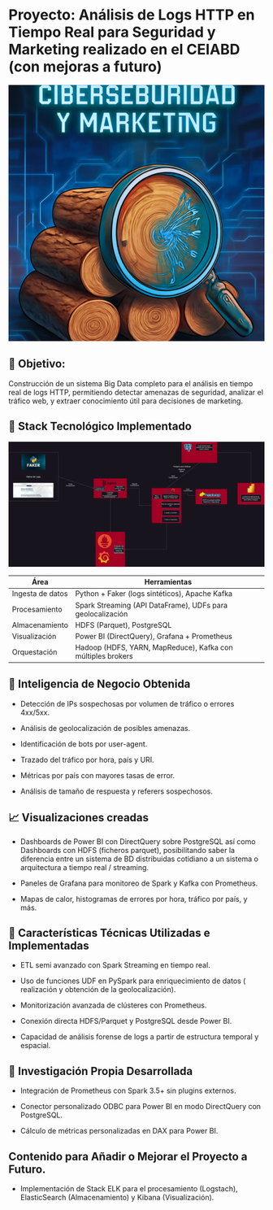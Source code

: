 # Proyecto: Análisis de Logs HTTP en Tiempo Real para Seguridad y Marketing realizado en el CEIABD (con mejoras a futuro)

![Portada](img/cover.jpg)

## 🎯 Objetivo:

Construcción de un sistema Big Data completo para el análisis en tiempo real de logs HTTP, permitiendo detectar amenazas de seguridad, analizar el tráfico web, y extraer conocimiento útil para decisiones de marketing.

## 🧱 Stack Tecnológico Implementado

![Stack](img/ESQUEMA.png)

| Área             | Herramientas                                                |
| ---------------- | ----------------------------------------------------------- |
| Ingesta de datos | Python + Faker (logs sintéticos), Apache Kafka              |
| Procesamiento    | Spark Streaming (API DataFrame), UDFs para geolocalización  |
| Almacenamiento   | HDFS (Parquet), PostgreSQL                                  |
| Visualización    | Power BI (DirectQuery), Grafana + Prometheus                |
| Orquestación     | Hadoop (HDFS, YARN, MapReduce), Kafka con múltiples brokers |


## 🧠 Inteligencia de Negocio Obtenida

- Detección de IPs sospechosas por volumen de tráfico o errores 4xx/5xx.

- Análisis de geolocalización de posibles amenazas.

- Identificación de bots por user-agent.

- Trazado del tráfico por hora, país y URI.

- Métricas por país con mayores tasas de error.

- Análisis de tamaño de respuesta y referers sospechosos.

## 📈 Visualizaciones creadas

- Dashboards de Power BI con DirectQuery sobre PostgreSQL así como Dashboards con HDFS (ficheros parquet), posibilitando saber la diferencia entre un sistema de BD distribuidas cotidiano a un sistema o arquitectura a tiempo real / streaming.

- Paneles de Grafana para monitoreo de Spark y Kafka con Prometheus.

- Mapas de calor, histogramas de errores por hora, tráfico por país, y más.

## 🚀 Características Técnicas Utilizadas e Implementadas

- ETL semi avanzado con Spark Streaming en tiempo real.

- Uso de funciones UDF en PySpark para enriquecimiento de datos ( realización y obtención de la geolocalización).

- Monitorización avanzada de clústeres con Prometheus.

- Conexión directa HDFS/Parquet y PostgreSQL desde Power BI.

- Capacidad de análisis forense de logs a partir de estructura temporal y espacial.

## 🧪 Investigación Propia Desarrollada

- Integración de Prometheus con Spark 3.5+ sin plugins externos.

- Conector personalizado ODBC para Power BI en modo DirectQuery con PostgreSQL.

- Cálculo de métricas personalizadas en DAX para Power BI.

## Contenido para Añadir o Mejorar el Proyecto a Futuro.

- Implementación de Stack ELK para el procesamiento (Logstach), ElasticSearch (Almacenamiento) y Kibana (Visualización).






